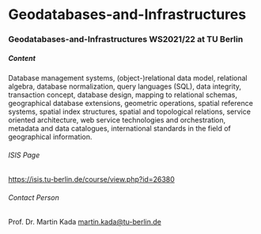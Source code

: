 # Geodatabases-and-Infrastructures 
### Geodatabases-and-Infrastructures WS2021/22 at TU Berlin

##### Content

Database management systems, (object-)relational data model, relational algebra, database normalization, query languages (SQL), data integrity, transaction concept, database design, mapping to relational schemas, geographical database extensions, geometric operations, spatial reference systems, spatial index structures, spatial and topological relations, service oriented architecture, web service technologies and orchestration, metadata and data catalogues, international standards in the field of geographical information.

###### ISIS Page

https://isis.tu-berlin.de/course/view.php?id=26380

###### Contact Person

Prof. Dr. Martin Kada martin.kada@tu-berlin.de

